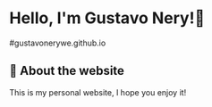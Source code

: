 
# Hello, I'm Gustavo Nery!👋
#gustavonerywe.github.io

## 🚀 About the website
This is my personal website, I hope you enjoy it!

